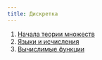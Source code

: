 ```yaml
---
title: Дискретка
---
```


1. [Начала теории множеств](1.pdf)
2. [Языки и исчисления](2.pdf)
3. [Вычислимые функции](3.pdf)